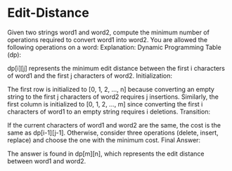 # Edit-Distance
Given two strings word1 and word2, compute the minimum number of operations required to convert word1 into word2. You are allowed the following operations on a word:
Explanation:
Dynamic Programming Table (dp):

dp[i][j] represents the minimum edit distance between the first i characters of word1 and the first j characters of word2.
Initialization:

The first row is initialized to [0, 1, 2, ..., n] because converting an empty string to the first j characters of word2 requires j insertions.
Similarly, the first column is initialized to [0, 1, 2, ..., m] since converting the first i characters of word1 to an empty string requires i deletions.
Transition:

If the current characters of word1 and word2 are the same, the cost is the same as dp[i-1][j-1].
Otherwise, consider three operations (delete, insert, replace) and choose the one with the minimum cost.
Final Answer:

The answer is found in dp[m][n], which represents the edit distance between word1 and word2.
